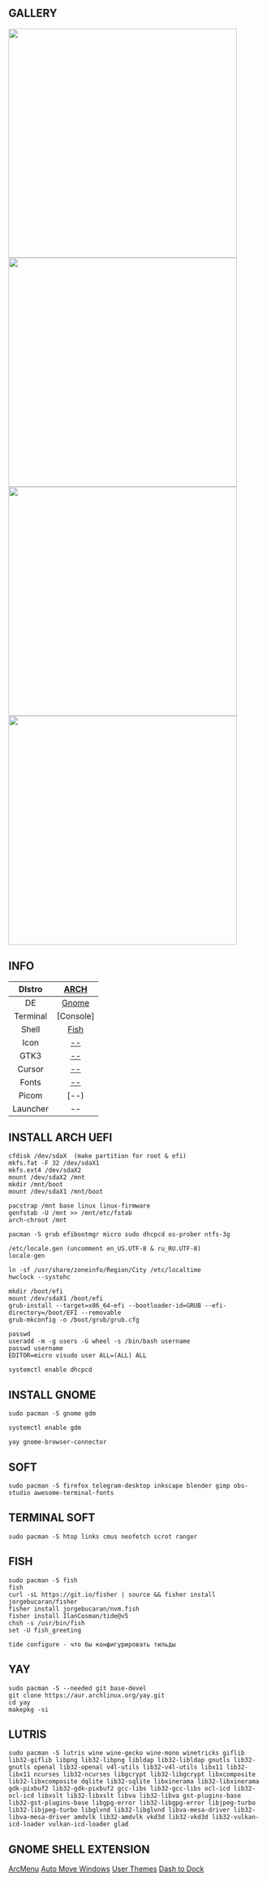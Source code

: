 ## GALLERY
<img src="1" width="450" align="center">
<img src="1" width="450" align="center">
<img src="1" width="450" align="center">
<img src="1" width="450" align="center">
  
## INFO
|DIstro|[ARCH](https://archlinux.org/)|
|:---:|:---:|
|DE|[Gnome](https://www.gnome.org/)|
|Terminal|[Console]|
|Shell|[Fish](https://fishshell.com/)|
|Icon|[--](--)|
|GTK3|[--](--)|
|Cursor|[--](--)|
|Fonts|[--](--)|
|Picom|[--)|
|Launcher|--|
  
## INSTALL ARCH UEFI
```
cfdisk /dev/sdaX  (make partition for root & efi)
mkfs.fat -F 32 /dev/sdaX1  
mkfs.ext4 /dev/sdaX2  
mount /dev/sdaX2 /mnt  
mkdir /mnt/boot
mount /dev/sdaX1 /mnt/boot  
  
pacstrap /mnt base linux linux-firmware  
genfstab -U /mnt >> /mnt/etc/fstab  
arch-chroot /mnt  
  
pacman -S grub efibootmgr micro sudo dhcpcd os-prober ntfs-3g  

/etc/locale.gen (uncomment en_US.UTF-8 & ru_RU.UTF-8)  
locale-gen  
  
ln -sf /usr/share/zoneinfo/Region/City /etc/localtime  
hwclock --systohc 

mkdir /boot/efi  
mount /dev/sdaX1 /boot/efi  
grub-install --target=x86_64-efi --bootloader-id=GRUB --efi-directory=/boot/EFI --removable  
grub-mkconfig -o /boot/grub/grub.cfg  

passwd  
useradd -m -g users -G wheel -s /bin/bash username  
passwd username  
EDITOR=micro visudo user ALL=(ALL) ALL  
  
systemctl enable dhcpcd  
```  
  
## INSTALL GNOME
```
sudo pacman -S gnome gdm  
  
systemctl enable gdm  
  
yay gnome-browser-connector  
``` 

## SOFT 
```
sudo pacman -S firefox telegram-desktop inkscape blender gimp obs-studio awesome-terminal-fonts    
``` 
  
## TERMINAL SOFT  
```
sudo pacman -S htop links cmus neofetch scrot ranger  
```  
  
## FISH  
```
sudo pacman -S fish  
fish  
curl -sL https://git.io/fisher | source && fisher install jorgebucaran/fisher  
fisher install jorgebucaran/nvm.fish  
fisher install IlanCosman/tide@v5  
chsh -s /usr/bin/fish  
set -U fish_greeting  
  
tide configure - что бы конфигурировать тильды
```  
  
## YAY
```
sudo pacman -S --needed git base-devel  
git clone https://aur.archlinux.org/yay.git  
cd yay  
makepkg -si       
```
  
## LUTRIS  
```
sudo pacman -S lutris wine wine-gecko wine-mono winetricks giflib lib32-giflib libpng lib32-libpng libldap lib32-libldap gnutls lib32-gnutls openal lib32-openal v4l-utils lib32-v4l-utils libx11 lib32-libx11 ncurses lib32-ncurses libgcrypt lib32-libgcrypt libxcomposite lib32-libxcomposite dqlite lib32-sqlite libxinerama lib32-libxinerama gdk-pixbuf2 lib32-gdk-pixbuf2 gcc-libs lib32-gcc-libs ocl-icd lib32-ocl-icd libxslt lib32-libxslt libva lib32-libva gst-plugins-base lib32-gst-plugins-base libgpg-error lib32-libgpg-error libjpeg-turbo lib32-libjpeg-turbo libglvnd lib32-libglvnd libva-mesa-driver lib32-libva-mesa-driver amdvlk lib32-amdvlk vkd3d lib32-vkd3d lib32-vulkan-icd-loader vulkan-icd-loader glad
```
  
## GNOME SHELL EXTENSION
[ArcMenu](https://extensions.gnome.org/extension/3628/arcmenu/)
[Auto Move Windows](https://extensions.gnome.org/extension/16/auto-move-windows/)
[User Themes](https://extensions.gnome.org/extension/19/user-themes/)
[Dash to Dock](https://extensions.gnome.org/extension/307/dash-to-dock/)